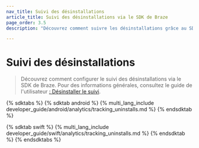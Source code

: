 ```yaml
---
nav_title: Suivi des désinstallations
article_title: Suivi des désinstallations via le SDK de Braze
page_order: 3.5
description: "Découvrez comment suivre les désinstallations grâce au SDK de Braze."

---
```


# Suivi des désinstallations

> Découvrez comment configurer le suivi des désinstallations via le SDK de Braze. Pour des informations générales, consultez le guide de l'utilisateur [: Désinstaller le suivi]({{site.baseurl}}/user_guide/analytics/tracking/uninstall_tracking).

{% sdktabs %}
{% sdktab android %}
{% multi_lang_include developer_guide/android/analytics/tracking_uninstalls.md %}
{% endsdktab %}

{% sdktab swift %}
{% multi_lang_include developer_guide/swift/analytics/tracking_uninstalls.md %}
{% endsdktab %}
{% endsdktabs %}
